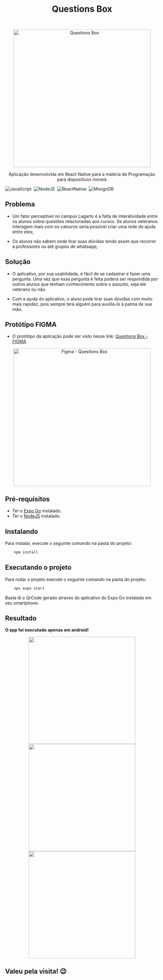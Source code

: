 <h1 align="center"> Questions Box </h1> <br>

<p align="center">
  <img alt="Questions Box" title="GitPoint" src="./assets/Readme/splash.png" width="450">
</p>

<p align="center">
  Aplicação desenvolvida em React Native para a matéria de Programação para dispositivos móveis
</p>

![JavaScript](https://img.shields.io/badge/JavaScript-F7DF1E?style=for-the-badge&logo=javascript&logoColor=black)&nbsp;
![NodeJS](https://img.shields.io/badge/Node.js-43853D?style=for-the-badge&logo=node.js&logoColor=white)&nbsp;
![ReactNative](https://img.shields.io/badge/React_Native-20232A?style=for-the-badge&logo=react&logoColor=61DAFB)&nbsp;
![MongoDB](https://img.shields.io/badge/MongoDB-4EA94B?style=for-the-badge&logo=mongodb&logoColor=white)&nbsp;

## Problema

- Um fator perceptível no campus Lagarto é a falta de interatividade entre
os alunos sobre questões relacionadas aos cursos. Se alunos veteranos
interagem mais com os calouros seria possível criar uma rede de ajuda entre
eles;

- Os alunos não sabem onde tirar suas dúvidas tendo assim que recorrer a
professores ou até grupos de whatsapp;

## Solução

- O aplicativo, por sua usabilidade, é fácil de se cadastrar e fazer uma
pergunta. Uma vez que essa pergunta é feita poderá ser respondida por outros
alunos que tenham conhecimento sobre o assunto, seja ele veterano ou não.

- Com a ajuda do aplicativo, o aluno pode tirar suas dúvidas com muito mais rapidez, pois sempre terá alguém para auxiliá-lo à palma de sua mão.

## Protótipo FIGMA

- O protótipo da aplicação pode ser visto nesse link: [Questions Box - FIGMA](https://www.figma.com/file/uWypl4okI5vZFMWqmrYNFB/Projeto-Programa%C3%A7%C3%A3o-Mobile?node-id=0%3A1&t=eFoHfnPNZGoVzp5s-1)

<a href="https://www.figma.com/file/a6x2j4iTq1BuPhTx0pP2ll/PokemonTest?node-id=0%3A1" target="_blank">
<p align="center">
    <img alt="Figma - Questions Box" title="GitPoint" src="./assets/Readme/Figma.png" width="450">
</p>
</a>

## Pré-requisitos

 - Ter o [Expo Go](https://expo.dev/expo-go) instalado.
 - Ter o [NodeJS](https://nodejs.org/) instalado.

## Instalando

Para instalar, execute o seguinte comando na pasta do projeto:

```js
    npm install
```

## Executando o projeto

Para rodar o projeto execute o seguinte comando na pasta do projeto:

```js
    npx expo start
```

Basta lê o QrCode gerado atraves do aplicativo do Expo Go instalado em seu smartphone.

## Resultado

**O app foi executado apenas em android!**

<p align="center">
  <img src = "./assets/Readme/show1.gif" width=350>
  <img src = "./assets/Readme/show2.gif" width=350>
  <img src = "./assets/Readme/show3.gif" width=350>
</p>

<p align="center">
</p>

<p align="center">
</p>

## Valeu pela visita! 😉